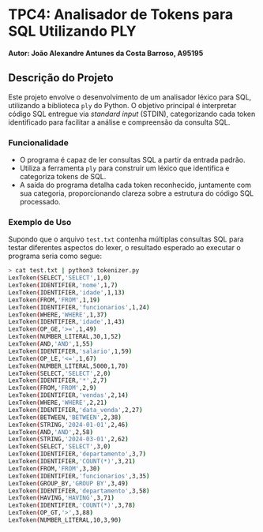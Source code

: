 # TPC4: Analisador de Tokens para SQL Utilizando PLY
**Autor: João Alexandre Antunes da Costa Barroso, A95195**

## Descrição do Projeto
Este projeto envolve o desenvolvimento de um analisador léxico para SQL, utilizando a biblioteca `ply` do Python. O objetivo principal é interpretar código SQL entregue via _standard input_ (STDIN), categorizando cada token identificado para facilitar a análise e compreensão da consulta SQL.

### Funcionalidade
- O programa é capaz de ler consultas SQL a partir da entrada padrão.
- Utiliza a ferramenta `ply` para construir um léxico que identifica e categoriza tokens de SQL.
- A saída do programa detalha cada token reconhecido, juntamente com sua categoria, proporcionando clareza sobre a estrutura do código SQL processado.

### Exemplo de Uso
Supondo que o arquivo `test.txt` contenha múltiplas consultas SQL para testar diferentes aspectos do lexer, o resultado esperado ao executar o programa seria como segue:

```sh
> cat test.txt | python3 tokenizer.py
LexToken(SELECT,'SELECT',1,0)
LexToken(IDENTIFIER,'nome',1,7)
LexToken(IDENTIFIER,'idade',1,13)
LexToken(FROM,'FROM',1,19)
LexToken(IDENTIFIER,'funcionarios',1,24)
LexToken(WHERE,'WHERE',1,37)
LexToken(IDENTIFIER,'idade',1,43)
LexToken(OP_GE,'>=',1,49)
LexToken(NUMBER_LITERAL,30,1,52)
LexToken(AND,'AND',1,55)
LexToken(IDENTIFIER,'salario',1,59)
LexToken(OP_LE,'<=',1,67)
LexToken(NUMBER_LITERAL,5000,1,70)
LexToken(SELECT,'SELECT',2,0)
LexToken(IDENTIFIER,'*',2,7)
LexToken(FROM,'FROM',2,9)
LexToken(IDENTIFIER,'vendas',2,14)
LexToken(WHERE,'WHERE',2,21)
LexToken(IDENTIFIER,'data_venda',2,27)
LexToken(BETWEEN,'BETWEEN',2,38)
LexToken(STRING,'2024-01-01',2,46)
LexToken(AND,'AND',2,58)
LexToken(STRING,'2024-03-01',2,62)
LexToken(SELECT,'SELECT',3,0)
LexToken(IDENTIFIER,'departamento',3,7)
LexToken(IDENTIFIER,'COUNT(*)',3,21)
LexToken(FROM,'FROM',3,30)
LexToken(IDENTIFIER,'funcionarios',3,35)
LexToken(GROUP_BY,'GROUP BY',3,49)
LexToken(IDENTIFIER,'departamento',3,58)
LexToken(HAVING,'HAVING',3,71)
LexToken(IDENTIFIER,'COUNT(*)',3,78)
LexToken(OP_GT,'>',3,88)
LexToken(NUMBER_LITERAL,10,3,90)























